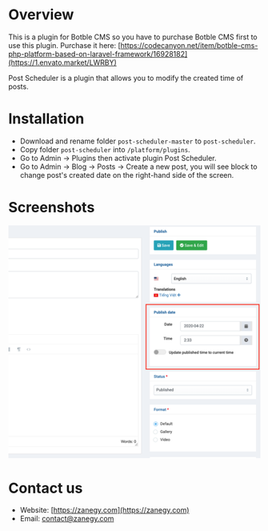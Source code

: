# Overview
This is a plugin for Botble CMS so you have to purchase Botble CMS first to use this plugin. 
Purchase it here: [https://codecanyon.net/item/botble-cms-php-platform-based-on-laravel-framework/16928182](https://1.envato.market/LWRBY)

Post Scheduler is a plugin that allows you to modify the created time of posts.

# Installation
- Download and rename folder `post-scheduler-master` to `post-scheduler`.
- Copy folder `post-scheduler` into `/platform/plugins`.
- Go to Admin -> Plugins then activate plugin Post Scheduler.
- Go to Admin -> Blog -> Posts -> Create a new post, you will see block to change post's created date on the right-hand side of the screen.

# Screenshots

![Screenshot](https://raw.githubusercontent.com/botble/post-scheduler/master/public/images/screenshot.png)

# Contact us
- Website: [https://zanegy.com](https://zanegy.com)
- Email: [contact@zanegy.com](mailto:contact@zanegy.com)
